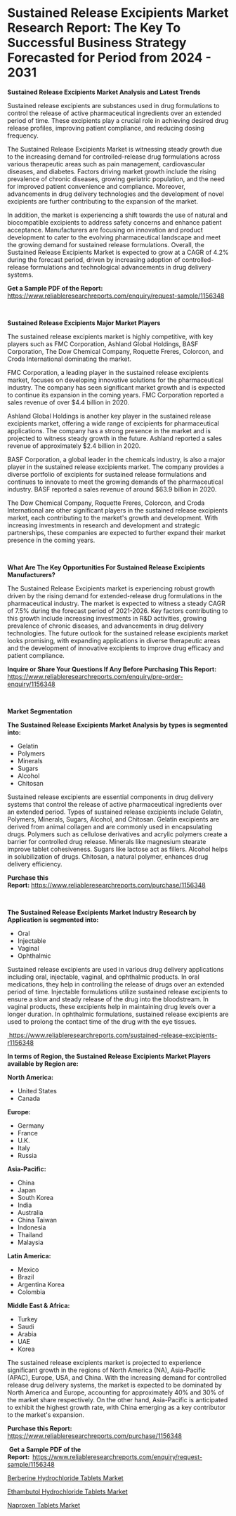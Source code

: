 <p><h1>Sustained Release Excipients Market Research Report: The Key To Successful Business Strategy Forecasted for Period from 2024 - 2031</h1></p><p><strong>Sustained Release Excipients Market Analysis and Latest Trends</strong></p>
<p><p>Sustained release excipients are substances used in drug formulations to control the release of active pharmaceutical ingredients over an extended period of time. These excipients play a crucial role in achieving desired drug release profiles, improving patient compliance, and reducing dosing frequency.</p><p>The Sustained Release Excipients Market is witnessing steady growth due to the increasing demand for controlled-release drug formulations across various therapeutic areas such as pain management, cardiovascular diseases, and diabetes. Factors driving market growth include the rising prevalence of chronic diseases, growing geriatric population, and the need for improved patient convenience and compliance. Moreover, advancements in drug delivery technologies and the development of novel excipients are further contributing to the expansion of the market.</p><p>In addition, the market is experiencing a shift towards the use of natural and biocompatible excipients to address safety concerns and enhance patient acceptance. Manufacturers are focusing on innovation and product development to cater to the evolving pharmaceutical landscape and meet the growing demand for sustained release formulations. Overall, the Sustained Release Excipients Market is expected to grow at a CAGR of 4.2% during the forecast period, driven by increasing adoption of controlled-release formulations and technological advancements in drug delivery systems.</p></p>
<p><strong>Get a Sample PDF of the Report:&nbsp;</strong> <a href="https://www.reliableresearchreports.com/enquiry/request-sample/1156348">https://www.reliableresearchreports.com/enquiry/request-sample/1156348</a></p>
<p>&nbsp;</p>
<p><strong>Sustained Release Excipients Major Market Players</strong></p>
<p><p>The sustained release excipients market is highly competitive, with key players such as FMC Corporation, Ashland Global Holdings, BASF Corporation, The Dow Chemical Company, Roquette Freres, Colorcon, and Croda International dominating the market.</p><p>FMC Corporation, a leading player in the sustained release excipients market, focuses on developing innovative solutions for the pharmaceutical industry. The company has seen significant market growth and is expected to continue its expansion in the coming years. FMC Corporation reported a sales revenue of over $4.4 billion in 2020.</p><p>Ashland Global Holdings is another key player in the sustained release excipients market, offering a wide range of excipients for pharmaceutical applications. The company has a strong presence in the market and is projected to witness steady growth in the future. Ashland reported a sales revenue of approximately $2.4 billion in 2020.</p><p>BASF Corporation, a global leader in the chemicals industry, is also a major player in the sustained release excipients market. The company provides a diverse portfolio of excipients for sustained release formulations and continues to innovate to meet the growing demands of the pharmaceutical industry. BASF reported a sales revenue of around $63.9 billion in 2020.</p><p>The Dow Chemical Company, Roquette Freres, Colorcon, and Croda International are other significant players in the sustained release excipients market, each contributing to the market's growth and development. With increasing investments in research and development and strategic partnerships, these companies are expected to further expand their market presence in the coming years.</p></p>
<p>&nbsp;</p>
<p><strong>What Are The Key Opportunities For Sustained Release Excipients Manufacturers?</strong></p>
<p><p>The Sustained Release Excipients market is experiencing robust growth driven by the rising demand for extended-release drug formulations in the pharmaceutical industry. The market is expected to witness a steady CAGR of 7.5% during the forecast period of 2021-2026. Key factors contributing to this growth include increasing investments in R&D activities, growing prevalence of chronic diseases, and advancements in drug delivery technologies. The future outlook for the sustained release excipients market looks promising, with expanding applications in diverse therapeutic areas and the development of innovative excipients to improve drug efficacy and patient compliance.</p></p>
<p><strong>Inquire or Share Your Questions If Any Before Purchasing This Report:</strong> <a href="https://www.reliableresearchreports.com/enquiry/pre-order-enquiry/1156348">https://www.reliableresearchreports.com/enquiry/pre-order-enquiry/1156348</a></p>
<p>&nbsp;</p>
<p><strong>Market Segmentation</strong></p>
<p><strong>The Sustained Release Excipients Market Analysis by types is segmented into:</strong></p>
<p><ul><li>Gelatin</li><li>Polymers</li><li>Minerals</li><li>Sugars</li><li>Alcohol</li><li>Chitosan</li></ul></p>
<p><p>Sustained release excipients are essential components in drug delivery systems that control the release of active pharmaceutical ingredients over an extended period. Types of sustained release excipients include Gelatin, Polymers, Minerals, Sugars, Alcohol, and Chitosan. Gelatin excipients are derived from animal collagen and are commonly used in encapsulating drugs. Polymers such as cellulose derivatives and acrylic polymers create a barrier for controlled drug release. Minerals like magnesium stearate improve tablet cohesiveness. Sugars like lactose act as fillers. Alcohol helps in solubilization of drugs. Chitosan, a natural polymer, enhances drug delivery efficiency.</p></p>
<p><strong>Purchase this Report:&nbsp;</strong><a href="https://www.reliableresearchreports.com/purchase/1156348">https://www.reliableresearchreports.com/purchase/1156348</a></p>
<p>&nbsp;</p>
<p><strong>The Sustained Release Excipients Market Industry Research by Application is segmented into:</strong></p>
<p><ul><li>Oral</li><li>Injectable</li><li>Vaginal</li><li>Ophthalmic</li></ul></p>
<p><p>Sustained release excipients are used in various drug delivery applications including oral, injectable, vaginal, and ophthalmic products. In oral medications, they help in controlling the release of drugs over an extended period of time. Injectable formulations utilize sustained release excipients to ensure a slow and steady release of the drug into the bloodstream. In vaginal products, these excipients help in maintaining drug levels over a longer duration. In ophthalmic formulations, sustained release excipients are used to prolong the contact time of the drug with the eye tissues.</p></p>
<p><a href="https://www.reliableresearchreports.com/sustained-release-excipients-r1156348">&nbsp;https://www.reliableresearchreports.com/sustained-release-excipients-r1156348</a></p>
<p><strong>In terms of Region, the Sustained Release Excipients Market Players available by Region are:</strong></p>
<p>
    <p> <strong> North America: </strong>
        <ul>
            <li>United States</li>
            <li>Canada</li>
        </ul>
        </p> 
    <p> <strong> Europe: </strong>
        <ul>
            <li>Germany</li>
            <li>France</li>
            <li>U.K.</li>
            <li>Italy</li>
            <li>Russia</li>
        </ul>
        </p> 
    <p> <strong> Asia-Pacific: </strong>
        <ul>
            <li>China</li>
            <li>Japan</li>
            <li>South Korea</li>
            <li>India</li>
            <li>Australia</li>
            <li>China Taiwan</li>
            <li>Indonesia</li>
            <li>Thailand</li>
            <li>Malaysia</li>
        </ul>
        </p> 
    <p> <strong> Latin America: </strong>
        <ul>
            <li>Mexico</li>
            <li>Brazil</li>
            <li>Argentina Korea</li>
            <li>Colombia</li>
        </ul>
        </p> 
    <p> <strong> Middle East & Africa: </strong>
        <ul>
            <li>Turkey</li>
            <li>Saudi</li>
            <li>Arabia</li>
            <li>UAE</li>
            <li>Korea</li>
        </ul>
    </p>
    </p>
<p><p>The sustained release excipients market is projected to experience significant growth in the regions of North America (NA), Asia-Pacific (APAC), Europe, USA, and China. With the increasing demand for controlled release drug delivery systems, the market is expected to be dominated by North America and Europe, accounting for approximately 40% and 30% of the market share respectively. On the other hand, Asia-Pacific is anticipated to exhibit the highest growth rate, with China emerging as a key contributor to the market's expansion.</p></p>
<p><strong>Purchase this Report: </strong><a href="https://www.reliableresearchreports.com/purchase/1156348">https://www.reliableresearchreports.com/purchase/1156348</a></p>
<p>&nbsp;<strong>Get a Sample PDF of the Report:&nbsp;&nbsp;</strong><a href="https://www.reliableresearchreports.com/enquiry/request-sample/1156348">https://www.reliableresearchreports.com/enquiry/request-sample/1156348</a></p>
<p><strong></strong></p>
<p><p><a href="https://github.com/peachesmcdowel1/Market-Research-Report-List-2/blob/main/berberine-hydrochloride-tablets-market.md">Berberine Hydrochloride Tablets Market</a></p><p><a href="https://github.com/edytherolanlouisejk1miz0wig/Market-Research-Report-List-2/blob/main/ethambutol-hydrochloride-tablets-market.md">Ethambutol Hydrochloride Tablets Market</a></p><p><a href="https://github.com/EunaWiegad2023/Market-Research-Report-List-1/blob/main/naproxen-tablets-market.md">Naproxen Tablets Market</a></p></p>